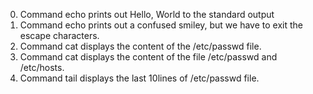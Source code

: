 0. Command echo prints out Hello, World to the standard output
1. Command echo prints out a confused smiley, but we have to exit the escape characters.
2. Command cat displays the content of the /etc/passwd file.
3. Command cat displays the content of the file /etc/passwd and /etc/hosts.
4. Command tail displays the last 10lines of /etc/passwd file.
